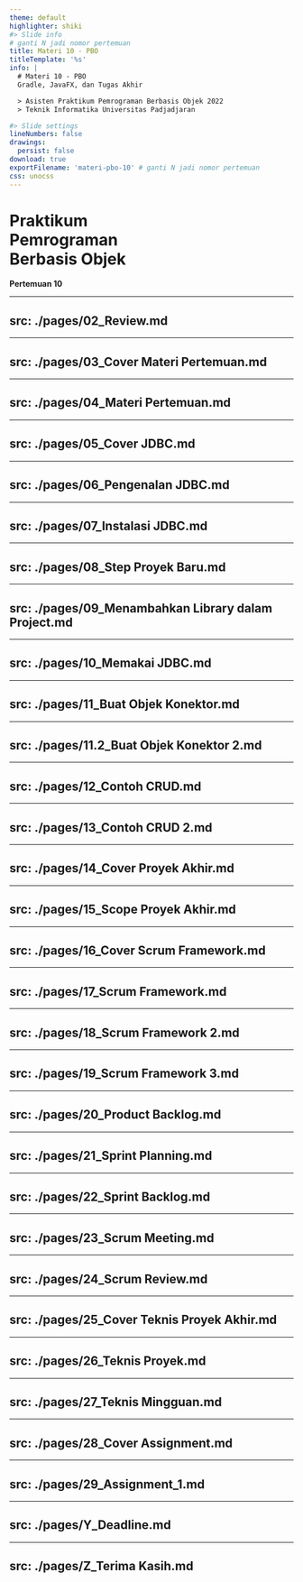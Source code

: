 ```yaml
---
theme: default
highlighter: shiki
#> Slide info
# ganti N jadi nomor pertemuan
title: Materi 10 - PBO
titleTemplate: '%s'
info: |
  # Materi 10 - PBO
  Gradle, JavaFX, dan Tugas Akhir

  > Asisten Praktikum Pemrograman Berbasis Objek 2022
  > Teknik Informatika Universitas Padjadjaran

#> Slide settings
lineNumbers: false
drawings:
  persist: false
download: true
exportFilename: 'materi-pbo-10' # ganti N jadi nomor pertemuan
css: unocss
---
```


# Praktikum<br>Pemrograman<br>Berbasis Objek

**Pertemuan 10**

---
src: ./pages/02_Review.md
---
---
src: ./pages/03_Cover Materi Pertemuan.md
---
---
src: ./pages/04_Materi Pertemuan.md
---
---
src: ./pages/05_Cover JDBC.md
---
---
src: ./pages/06_Pengenalan JDBC.md
---
---
src: ./pages/07_Instalasi JDBC.md
---
---
src: ./pages/08_Step Proyek Baru.md
---
---
src: ./pages/09_Menambahkan Library dalam Project.md
---
---
src: ./pages/10_Memakai JDBC.md
---
---
src: ./pages/11_Buat Objek Konektor.md
---
---
src: ./pages/11.2_Buat Objek Konektor 2.md
---
---
src: ./pages/12_Contoh CRUD.md
---
---
src: ./pages/13_Contoh CRUD 2.md
---
---
src: ./pages/14_Cover Proyek Akhir.md
---
---
src: ./pages/15_Scope Proyek Akhir.md
---
---
src: ./pages/16_Cover Scrum Framework.md
---
---
src: ./pages/17_Scrum Framework.md
---
---
src: ./pages/18_Scrum Framework 2.md
---
---
src: ./pages/19_Scrum Framework 3.md
---
---
src: ./pages/20_Product Backlog.md
---
---
src: ./pages/21_Sprint Planning.md
---
---
src: ./pages/22_Sprint Backlog.md
---
---
src: ./pages/23_Scrum Meeting.md
---
---
src: ./pages/24_Scrum Review.md
---
---
src: ./pages/25_Cover Teknis Proyek Akhir.md
---
---
src: ./pages/26_Teknis Proyek.md
---
---
src: ./pages/27_Teknis Mingguan.md
---
---
src: ./pages/28_Cover Assignment.md
---
---
src: ./pages/29_Assignment_1.md
---
---
src: ./pages/Y_Deadline.md
---
---
src: ./pages/Z_Terima Kasih.md
---
